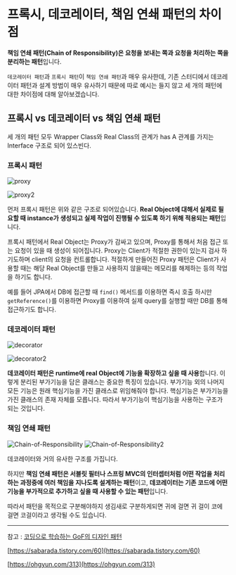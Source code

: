 # 프록시, 데코레이터, 책임 연쇄 패턴의 차이점

**책임 연쇄 패턴(Chain of Responsibility)은 요청을 보내는 쪽과 요청을 처리하는 쪽을 분리하는 패턴**입니다.

`데코레이터 패턴`과 `프록시 패턴`이 `책임 연쇄 패턴`과 매우 유사한데, 기존 스터디에서 데코레이터 패턴과 설계 방법이 매우 유사하기 때문에 따로 예시는 들지 않고 세 개의 패턴에 대한 차이점에 대해 알아보겠습니다.



## 프록시 vs 데코레이터 vs 책임 연쇄 패턴

세 개의 패턴 모두 Wrapper Class와 Real Class의 관계가 has A 관계를 가지는 Interface 구조로 되어 있스빈다.



### 프록시 패턴

![proxy](https://user-images.githubusercontent.com/79291114/148319337-2c017ce9-a774-4471-a71e-d815dfcde372.PNG)

![proxy2](https://user-images.githubusercontent.com/79291114/148319338-730ea72d-5306-4152-a94c-27624ad4417b.PNG)

먼저 프록시 패턴은 위와 같은 구조로 되어있습니다. **Real Object에 대해서 실제로 필요할 때 instance가 생성되고 실제 작업이 진행될 수 있도록 하기 위해 적용되는 패턴**입니다.

프록시 패턴에서 Real Object는 Proxy가 감싸고 있으며, Proxy를 통해서 처음 접근 또는 요청이 있을 때 생성이 되어집니다. Proxy는 Client가 적절한 권한이 있는지 검사 하기도하며 client의 요청을 컨트롤합니다.
적절하게 만들어진 Proxy 패턴은 Client가 사용할 때는 해당 Real Object를 만들고 사용하지 않을때는 메모리를 해제하는 등의 작업을 하기도 합니다.

예를 들어 JPA에서 DB에 접근할 때 `find()` 메서드를 이용하면 즉시 호출 하시만 `getReference()`를 이용하면 Proxy를 이용하여 실제 query를 실행할 때만 DB를 통해 접근하기도 합니다.



### 데코레이터 패턴

![decorator](https://user-images.githubusercontent.com/79291114/148319332-304cad1e-87bb-4b44-b74d-24a4fa891f4c.PNG)

![decorator2](https://user-images.githubusercontent.com/79291114/148319336-b890d5a2-6f5d-44ff-a502-d11fb079464e.PNG)

**데코레이터 패턴은 runtime에 real Object에 기능을 확장하고 싶을 때 사용**합니다. 이렇게 분리된 부가기능을 담은 클래스는 중요한 특징이 있습니다. 부가기능 외의 나머지 모든 기능은 원래 핵심기능을 가진 클래스로 위임해줘야 합니다. 핵심기능은 부가기능을 가진 클래스의 존재 자체를 모릅니다. 따라서 부가기능이 핵심기능을 사용하는 구조가 되는 것입니다.



### 책임 연쇄 패턴

![Chain-of-Responsibility](https://user-images.githubusercontent.com/79291114/148319329-06245a91-089b-4d62-b449-ca1dbe8506f7.PNG)
![Chain-of-Responsibility2](https://user-images.githubusercontent.com/79291114/148319331-5b9169ad-82f7-4b6c-9794-b1f9d3c1826b.PNG)

데코레이터와 거의 유사한 구조를 가집니다. 

하지만 **책임 연쇄 패턴은 서블릿 필터나 스프링 MVC의 인터셉터처럼 어떤 작업을 처리하는 과정중에 여러 책임을 지나도록 설계하는 패턴**이고, **데코레이터는 기존 코드에 어떤 기능을 부가적으로 추가하고 싶을 때 사용할 수 있는 패턴**입니다.

따라서 패턴을 목적으로 구분해야하지 생김새로 구분하게되면 귀에 걸면 귀 걸이 코에 걸면 코걸이라고 생각될 수도 있습니다.



---

참고 : [코딩으로 학습하는 GoF의 디자인 패턴](https://www.inflearn.com/course/%EB%94%94%EC%9E%90%EC%9D%B8-%ED%8C%A8%ED%84%B4/dashboard)

[https://sabarada.tistory.com/60](https://sabarada.tistory.com/60)

[https://ohgyun.com/313](https://ohgyun.com/313)

